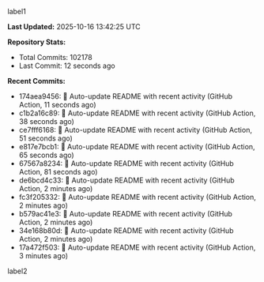 
label1 
<!-- ACTIVITY_START -->
**Last Updated:** 2025-10-16 13:42:25 UTC

**Repository Stats:**
- Total Commits: 102178
- Last Commit: 12 seconds ago

**Recent Commits:**
- 174aea9456: 🤖 Auto-update README with recent activity (GitHub Action, 11 seconds ago)
- c1b2a16c89: 🤖 Auto-update README with recent activity (GitHub Action, 38 seconds ago)
- ce7fff6168: 🤖 Auto-update README with recent activity (GitHub Action, 51 seconds ago)
- e817e7bcb1: 🤖 Auto-update README with recent activity (GitHub Action, 65 seconds ago)
- 67567a8234: 🤖 Auto-update README with recent activity (GitHub Action, 81 seconds ago)
- de6bcd4c33: 🤖 Auto-update README with recent activity (GitHub Action, 2 minutes ago)
- fc3f205332: 🤖 Auto-update README with recent activity (GitHub Action, 2 minutes ago)
- b579ac41e3: 🤖 Auto-update README with recent activity (GitHub Action, 2 minutes ago)
- 34e168b80d: 🤖 Auto-update README with recent activity (GitHub Action, 2 minutes ago)
- 17a472f503: 🤖 Auto-update README with recent activity (GitHub Action, 3 minutes ago)
<!-- ACTIVITY_END -->

label2
